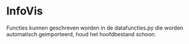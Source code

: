 # InfoVis

Functies kunnen geschreven worden in de datafuncties.py die worden automatisch geimporteerd, houd het hoofdbestand schoon.